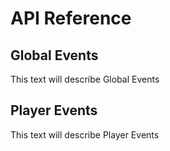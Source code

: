 # API Reference

## Global Events

This text will describe Global Events


## Player Events

This text will describe Player Events
